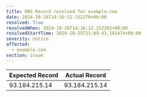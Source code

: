 ```yaml
---
title: DNS Record resolved for example.com
date: 2024-10-26T14:16:12.152276+00:00
resolved: True
resolvedWhen: 2024-10-26T14:16:12.152282+00:00
resolvedStartTime: 2024-10-25T21:09:43.191474+00:00
severity: notice
affected:
  - example.com
section: issue
---
```


| Expected Record  | Actual Record  |
|------------------|----------------|
| 93.184.215.14 | 93.184.215.14 |
